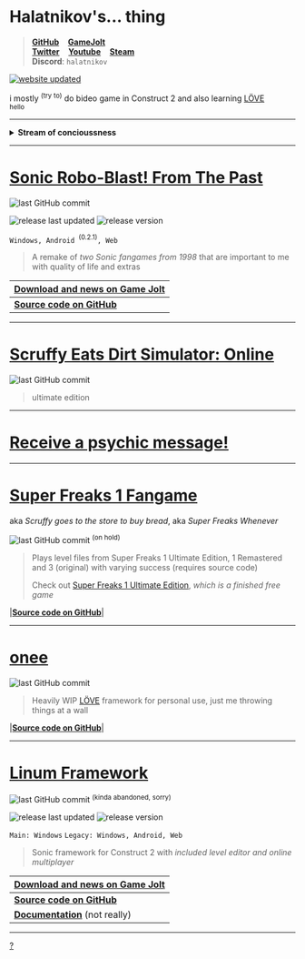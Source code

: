 # Halatnikov's... thing <!-- ![icon](holat_ayleen-seraph_2x.png) -->

> **[GitHub](https://github.com/Halatnikov)** &nbsp;&nbsp; **[GameJolt](https://gamejolt.com/@Halatnikov)**
<br>**[Twitter](https://twitter.com/holatnikov)** &nbsp;&nbsp; **[Youtube](https://www.youtube.com/channel/UCaJJx5p_9KyaKZj02N82nJw)** &nbsp;&nbsp; **[Steam](https://steamcommunity.com/id/halatnikov)**
<br>**Discord**: `halatnikov`

[![website updated](https://img.shields.io/github/last-commit/halatnikov/halatnikov.github.io?label=updated)](https://github.com/Halatnikov/halatnikov.github.io)

i mostly <sup>(try to)</sup> do bideo game in Construct 2 and also learning [LÖVE](https://love2d.org/)
<br><sub>hello</sub>

---

<details>
<summary><b>Stream of concioussness</b></summary>

<sup>(probably infrequent)</sup><br>

	[2024-06-22] haven't repaired the gone images yet, but slightly reworded the whole site

</details>

---

# [Sonic Robo-Blast! From The Past](https://gamejolt.com/games/srb_fromthepast/658544)

<!-- [![logo](srbftp_dajumpjump.png)](https://gamejolt.com/games/srb_fromthepast/658544) -->

![last GitHub commit](https://img.shields.io/github/last-commit/halatnikov/SRBftp?label=last%20GitHub%20commit&logo=github)

![release last updated](https://img.shields.io/github/release-date/halatnikov/SRBftp?label=last%20updated)
![release version](https://img.shields.io/github/v/release/halatnikov/SRBftp?&label=version)

`Windows, Android `<sup>(0.2.1)</sup>`, Web`

> A remake of *two Sonic fangames from 1998* that are important to me with quality of life and extras

|**[Download and news on Game Jolt](https://gamejolt.com/games/srb_fromthepast/658544)**|
|---|
|**[Source code on GitHub](https://github.com/Halatnikov/SRBftp)**|

---

# [Scruffy Eats Dirt Simulator: Online](https://halatnikov.github.io/scruffy_eats_dirt_online)

![last GitHub commit](https://img.shields.io/github/last-commit/halatnikov/scruffy_eats_dirt_online?label=last%20GitHub%20commit&logo=github)

> ultimate edition

---

# [Receive a psychic message!](https://nohbodee.neocities.org)

---

# [Super Freaks 1 Fangame](https://github.com/Halatnikov/Super-Freaks-1-Fangame)

aka *Scruffy goes to the store to buy bread*, aka *Super Freaks Whenever*

<!-- [![logo](scruffy_ayleen-seraph_small.png)](https://twitter.com/Ayleen_Seraph) -->

![last GitHub commit](https://img.shields.io/github/last-commit/halatnikov/Super-Freaks-1-Fangame?label=last%20GitHub%20commit&logo=github) <sup>(on hold)</sup>

> Plays level files from Super Freaks 1 Ultimate Edition, 1 Remastered and 3 (original) with varying success (requires source code)
>
> Check out [Super Freaks 1 Ultimate Edition](https://superfreaks.neocities.org/), *which is a finished free game*
<!-- > Art by [Ayleen_Seraph](https://twitter.com/Ayleen_Seraph) -->

|**[Source code on GitHub](https://github.com/Halatnikov/Super-Freaks-1-Fangame)**|

---

# [onee](https://github.com/Halatnikov/onee)

![last GitHub commit](https://img.shields.io/github/last-commit/halatnikov/onee?label=last%20GitHub%20commit&logo=github)

> Heavily WIP [LÖVE](https://love2d.org/) framework for personal use, just me throwing things at a wall

|**[Source code on GitHub](https://github.com/Halatnikov/onee)**|

---

# [Linum Framework](https://gamejolt.com/games/linum-framework/513673)

<!-- [![logo](linum_ayleen-seraph_2x.png)](https://gamejolt.com/games/linum-framework/513673) -->

![last GitHub commit](https://img.shields.io/github/last-commit/halatnikov/linum-framework?label=last%20GitHub%20commit&logo=github) <sup>(kinda abandoned, sorry)</sup>

![release last updated](https://img.shields.io/github/release-date/halatnikov/linum-framework?label=last%20updated)
![release version](https://img.shields.io/github/v/release/halatnikov/linum-framework?&label=version)

`Main: Windows`
`Legacy: Windows, Android, Web`

> Sonic framework for Construct 2 with *included level editor and online multiplayer*

|**[Download and news on Game Jolt](https://gamejolt.com/games/linum-framework/513673)**|
|---|
|**[Source code on GitHub](https://github.com/Halatnikov/linum-framework)**|
|**[Documentation](https://halatnikov.github.io/linum-framework)** (not really)|

---

<!-- [![halat art](happybirthdayhalat_ayleen-seraph_small.png)](https://halatnikov.github.io/art) -->

[?](https://www.youtube.com/watch?v=FBSe_3qtgkc)
